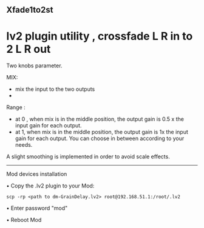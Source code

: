 ##  Xfade1to2st
# lv2 plugin utility , crossfade L R  in to 2 L R out

Two knobs parameter.

MIX:
- mix the input to the two outputs
- 
Range :
- at 0 , when mix is in the middle position, the output gain is 0.5 x the input gain for each output.
- at 1,  when mix is in the middle position, the output gain is 1x the input gain for each output. You can choose in between according to your needs. 

A slight smoothing is implemented in order to avoid scale effects. 

--------------------------

Mod devices installation 

• Copy the .lv2 plugin to your Mod: 
```
scp -rp <path to dm-GrainDelay.lv2> root@192.168.51.1:/root/.lv2
```
• Enter password "mod"

• Reboot Mod
